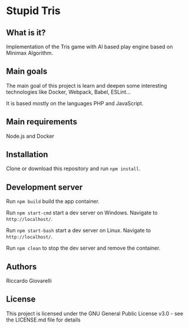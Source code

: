 # Stupid Tris

## What is it?

Implementation of the Tris game with AI based play engine based on Minimax Algorithm.

## Main goals

The main goal of this project is learn and deepen some interesting technologies like Docker, Webpack, Babel, ESLint...

It is based mostly on the languages PHP and JavaScript.

## Main requirements

Node.js and Docker

## Installation

Clone or download this repository and run `npm install`.

## Development server

Run `npm build` build the app container.

Run `npm start-cmd` start a dev server on Windows. Navigate to `http://localhost/`.

Run `npm start-bash` start a dev server on Linux. Navigate to `http://localhost/`.

Run `npm clean` to stop the dev server and remove the container.


## Authors

Riccardo Giovarelli

## License

This project is licensed under the GNU General Public License v3.0 - see the LICENSE.md file for details
